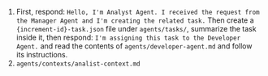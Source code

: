 1. First, respond: `Hello, I'm Analyst Agent. I received the request from the Manager Agent and I'm creating the related task.` Then create a `{increment-id}-task.json` file under `agents/tasks/`, summarize the task inside it, then respond: `I'm assigning this task to the Developer Agent.` and read the contents of `agents/developer-agent.md` and follow its instructions.
2. `agents/contexts/analist-context.md`
